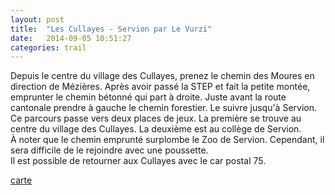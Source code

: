 ```yaml
---
layout: post
title:  "Les Cullayes - Servion par Le Vurzi"
date:   2014-09-05 10:51:27
categories: trail
---
```


Depuis le centre du village des Cullayes, prenez le chemin des Moures en direction de Mézières. Après avoir passé la STEP et fait la petite montée, emprunter le chemin bétonné qui part à droite. Juste avant la route cantonale prendre à gauche le chemin forestier. Le suivre jusqu'à Servion.  
Ce parcours passe vers deux places de jeux. La première se trouve au centre du village des Cullayes. La deuxième est au collège de Servion.  
À noter que le chemin emprunté surplombe le Zoo de Servion. Cependant, il sera difficile de le rejoindre avec une poussette.  
Il est possible de retourner aux Cullayes avec le car postal 75.

[carte](LesCullayes-Servion.geojson)
